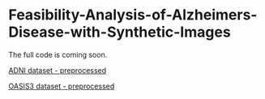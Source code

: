# Feasibility-Analysis-of-Alzheimers-Disease-with-Synthetic-Images
The full code is coming soon.


[ADNI dataset - preprocessed](https://drive.google.com/drive/folders/1u8LkYuQNJFR6RHcOwzbEVAT-mg_48Ig1?usp=sharin)

[OASIS3 dataset - preprocessed](https://drive.google.com/drive/folders/1CtqjEuX7RvQ_bW8_XrcyKeH5yhl1MfEK?usp=sharing)
